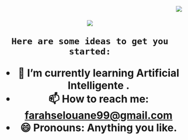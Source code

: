 <img align="right" src="https://visitor-badge.laobi.icu/badge?page_id=salesp07.salesp07" />

<h1 align="center">
    <img src="https://readme-typing-svg.herokuapp.com/?font=Righteous&size=35&center=true&vCenter=true&width=500&height=70&duration=4000&lines=Hi+There!+👋;+I'm+farah+selouane;" />

    Here are some ideas to get you started:

- 🌱 I’m currently learning Artificial Intelligente .
- 📫 How to reach me: farahselouane99@gmail.com
- 😄 Pronouns: Anything you like.
  

 
